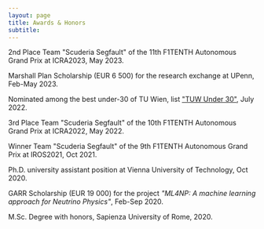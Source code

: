 ```yaml
---
layout: page
title: Awards & Honors
subtitle:
---
```


2nd Place Team "Scuderia Segfault" of the 11th F1TENTH Autonomous Grand Prix at ICRA2023, May 2023.

Marshall Plan Scholarship (EUR 6 500) for the research exchange at UPenn, Feb-May 2023. 

Nominated among the best under-30 of TU Wien, list ["TUW Under 30"](https://tuw.media/under-30.html), July 2022. 

3rd Place Team "Scuderia Segfault" of the 10th F1TENTH Autonomous Grand Prix at ICRA2022, May 2022.

Winner Team "Scuderia Segfault" of the 9th F1TENTH Autonomous Grand Prix at IROS2021, Oct 2021.

Ph.D. university assistant position at Vienna University of Technology, Oct 2020.

GARR Scholarship (EUR 19 000) for the project *"ML4NP: A machine learning approach for Neutrino Physics"*, Feb-Sep 2020.

M.Sc. Degree with honors, Sapienza University of Rome, 2020.
